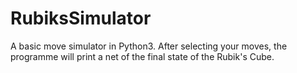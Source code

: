 # RubiksSimulator
A basic move simulator in Python3. After selecting your moves, the programme will print a net of the final state of the Rubik's Cube.
